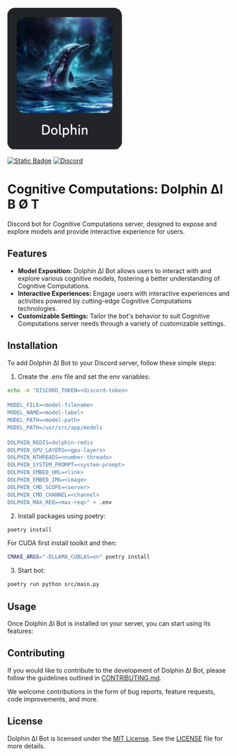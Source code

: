 ![Dolphin ΔI](img/dolphin-ai.png)

[![Static Badge](https://img.shields.io/badge/cognitive_computations-s?style=flat&logo=huggingface&label=huggingface)](https://huggingface.co/cognitivecomputations)
[![Discord](https://img.shields.io/discord/1156064224225808488?logo=Discord&logoColor=%23ffffff&label=Discord&link=https%3A%2F%2Fdiscord.gg%2FtCMkMDDHwm)](https://discord.gg/tCMkMDDHwm)

# Cognitive Computations: Dolphin ΔI B Ø T

Discord bot for Cognitive Computations server, designed to expose and explore models and provide interactive experience for users.

## Features

- **Model Exposition:** Dolphin ΔI Bot allows users to interact with and explore various cognitive models, fostering a better understanding of Cognitive Computations.
- **Interactive Experiences:** Engage users with interactive experiences and activities powered by cutting-edge Cognitive Computations technologies.
- **Customizable Settings:** Tailor the bot's behavior to suit Cognitive Computations server needs through a variety of customizable settings.

## Installation

To add Dolphin ΔI Bot to your Discord server, follow these simple steps:
1. Create the .env file and set the env variables:
```sh
echo -m "DISCORD_TOKEN=<discord-token>

MODEL_FILE=<model-filename>
MODEL_NAME=<model-label>
MODEL_PATH=<model-path>
MODEL_PATH=/usr/src/app/models

DOLPHIN_REDIS=dolphin-redis
DOLPHIN_GPU_LAYERS=<gpu-layers>
DOLPHIN_NTHREADS=<number-threads>
DOLPHIN_SYSTEM_PROMPT=<system-prompt>
DOLPHIN_EMBED_URL=<link>
DOLPHIN_EMBED_IMG=<image>
DOLPHIN_CMD_SCOPE=<server>
DOLPHIN_CMD_CHANNEL=<channel>
DOLPHIN_MAX_REQ=<max-req>" > .env
```
2. Install packages using poetry:
```sh
poetry install
```
For CUDA first install toolkit and then:
```sh
CMAKE_ARGS="-DLLAMA_CUBLAS=on" poetry install
```
3. Start bot:
```sh
poetry run python src/main.py
```

## Usage

Once Dolphin ΔI Bot is installed on your server, you can start using its features:

## Contributing

If you would like to contribute to the development of Dolphin ΔI Bot, please follow the guidelines outlined in [CONTRIBUTING.md](CONTRIBUTING.md).

We welcome contributions in the form of bug reports, feature requests, code improvements, and more.

## License

Dolphin ΔI Bot is licensed under the [MIT License](LICENSE). See the [LICENSE](LICENSE) file for more details.